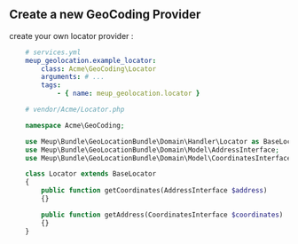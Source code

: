 Create a new GeoCoding Provider
-------------------------------

create your own locator provider :

```yaml
    # services.yml
    meup_geolocation.example_locator:
        class: Acme\GeoCoding\Locator
        arguments: # ...
        tags:
            - { name: meup_geolocation.locator }
```

```php
    # vendor/Acme/Locator.php

    namespace Acme\GeoCoding;

    use Meup\Bundle\GeoLocationBundle\Domain\Handler\Locator as BaseLocator
    use Meup\Bundle\GeoLocationBundle\Domain\Model\AddressInterface;
    use Meup\Bundle\GeoLocationBundle\Domain\Model\CoordinatesInterface;

    class Locator extends BaseLocator
    {
        public function getCoordinates(AddressInterface $address)
        {}

        public function getAddress(CoordinatesInterface $coordinates)
        {}
    }
```
